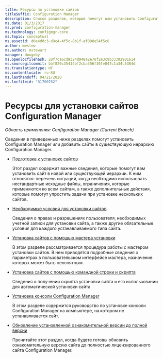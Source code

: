 ```yaml
---
title: Ресурсы по установке сайтов
titleSuffix: Configuration Manager
description: Список разделов, которые помогут вам установить Configuration Manager или добавить сайты в иерархию.
ms.date: 01/3/2017
ms.prod: configuration-manager
ms.technology: configmgr-core
ms.topic: conceptual
ms.assetid: d0e4ddc3-d9c4-4f5c-8b1f-af098e54f5c8
author: mestew
ms.author: mstewart
manager: dougeby
ms.openlocfilehash: 20f7ca6cd9324d948a2e78f2e3c9b33302901614
ms.sourcegitcommit: bbf820c35414bf2cba356f30fe047c1a34c5384d
ms.translationtype: HT
ms.contentlocale: ru-RU
ms.lasthandoff: 04/21/2020
ms.locfileid: "81700762"
---
```

# <a name="resources-for-installing-configuration-manager-sites"></a>Ресурсы для установки сайтов Configuration Manager

*Область применения: Configuration Manager (Current Branch)*

Сведения в приведенных ниже разделах помогут установить Configuration Manager или добавить сайты в существующую иерархию Configuration Manager.

- [Подготовка к установке сайтов](prepare-to-install-sites.md)

  Этот раздел содержит важные сведения, которые помогут вам установить сайт в новой или существующей иерархии. К ним относятся: перечень ситуаций, когда необходимо использовать нестандартные исходные файлы, ограничения, которые применяются ко всем сайтам, а также дополнительные действия, которые помогут упростить задачи при установке нескольких сайтов.

- [Необходимые условия для установки сайтов](prerequisites-for-installing-sites.md)

  Сведения о правах и разрешениях пользователя, необходимых учетной записи для установки сайта, а также другие обязательные условия для каждого устанавливаемого типа сайта.

- [Установка сайтов с помощью мастера установки](use-the-setup-wizard-to-install-sites.md)

  В этом разделе рассматривается процедура работы с мастером установки сайтов. В нем приводятся подробные сведения о параметрах в пользовательском интерфейсе мастера, назначение которых может быть непонятным.  

- [Установка сайтов с помощью командной строки и скрипта](use-a-command-line-to-install-sites.md)

  Сведения о получении скрипта установки сайта и его использовании для автоматической установки сайта.

- [Установка консоли Configuration Manager](install-consoles.md)

  В этом разделе содержится руководство по установке консоли Configuration Manager на компьютере, на котором не устанавливается сайт.

- [Обновление установленной ознакомительной версии до полной версии](upgrade-an-evaluation-install-to-a-full-install.md)

  Прочитайте этот раздел, когда будете готовы обновить ознакомительную версию сайта до полностью лицензированного сайта Configuration Manager.
